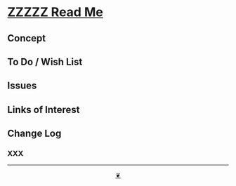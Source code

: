 # [ZZZZZ Read Me]( ./readme.html )

<!--@@@
<div class=iframe-resize ><iframe src=https://pushme-pullyou.github.io/tootoo-2020/ height=100% width=100% ></iframe></div>
_ZZZZZ_

### Full Screen: [ZZZZZ]( https://pushme-pullyou.github.io/tootoo-2029/ )
@@@-->


## Concept


## To Do / Wish List


## Issues


## Links of Interest


## Change Log

### XXX


***

<center><a href=javascript:window.scrollTo(0,0); class=aDingbat title="Scroll to top" > ❦ </a></center>
